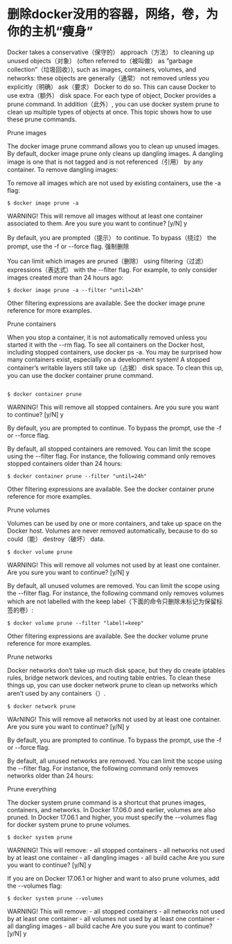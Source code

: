 # 删除docker没用的容器，网络，卷，为你的主机“瘦身”
Docker takes a conservative（保守的） approach（方法） to cleaning up unused objects（对象） (often referred to（被叫做） as “garbage collection”（垃圾回收）), such as images, containers, volumes, and networks: these objects are generally（通常） not removed unless you explicitly（明确） ask（要求） Docker to do so. This can cause Docker to use extra（额外） disk space. For each type of object, Docker provides a prune command. In addition（此外）, you can use docker system prune to clean up multiple types of objects at once. This topic shows how to use these prune commands.

Prune images

The docker image prune command allows you to clean up unused images. By default, docker image prune only cleans up dangling images. A dangling image is one that is not tagged and is not referenced（引用） by any container. To remove dangling images:



To remove all images which are not used by existing containers, use the -a flag:

```
$ docker image prune -a
```
WARNING! This will remove all images without at least one container associated to them. Are you sure you want to continue? [y/N] y



By default, you are prompted（提示） to continue. To bypass（绕过） the prompt, use the -f or --force flag.    强制删除



You can limit which images are pruned（删除） using filtering（过滤） expressions（表达式） with the --filter flag. For example, to only consider images created more than 24 hours ago:


```
$ docker image prune -a --filter "until=24h"
```


Other filtering expressions are available. See the docker image prune reference for more examples.



Prune containers

When you stop a container, it is not automatically removed unless you started it with the --rm flag. To see all containers on the Docker host, including stopped containers, use docker ps -a. You may be surprised how many containers exist, especially on a development system! A stopped container’s writable layers still take up（占据） disk space. To clean this up, you can use the docker container prune command.
```

$ docker container prune
```
 WARNING! This will remove all stopped containers. Are you sure you want to continue? [y/N] y



By default, you are prompted to continue. To bypass the prompt, use the -f or --force flag.

By default, all stopped containers are removed. You can limit the scope using the --filter flag. For instance, the following command only removes stopped containers older than 24 hours:
```
$ docker container prune --filter "until=24h"
```
Other filtering expressions are available. See the docker container prune reference for more examples.



Prune volumes

Volumes can be used by one or more containers, and take up space on the Docker host. Volumes are never removed automatically, because to do so could（能） destroy（破坏） data.
```
$ docker volume prune
```
 WARNING! This will remove all volumes not used by at least one container. Are you sure you want to continue? [y/N] y



By default, all unused volumes are removed. You can limit the scope using the --filter flag. For instance, the following command only removes volumes which are not labelled with the keep label（下面的命令只删除未标记为保留标签的卷）:
```
$ docker volume prune --filter "label!=keep"
```
Other filtering expressions are available. See the docker volume prune reference for more examples.





Prune networks

Docker networks don’t take up much disk space, but they do create iptables rules, bridge network devices, and routing table entries. To clean these things up, you can use docker network prune to clean up networks which aren’t used by any containers（）.
```
$ docker network prune 
```
WArNING! This will remove all networks not used by at least one container. Are you sure you want to continue? [y/N] y

By default, you are prompted to continue. To bypass the prompt, use the -f or --force flag.

By default, all unused networks are removed. You can limit the scope using the --filter flag. For instance, the following command only removes networks older than 24 hours:



Prune everything

The docker system prune command is a shortcut that prunes images, containers, and networks. In Docker 17.06.0 and earlier, volumes are also pruned. In Docker 17.06.1 and higher, you must specify the --volumes flag for docker system prune to prune volumes.
```
$ docker system prune
```
 WARNING! This will remove:        - all stopped containers        - all networks not used by at least one container        - all dangling images        - all build cache Are you sure you want to continue? [y/N] y

If you are on Docker 17.06.1 or higher and want to also prune volumes, add the --volumes flag:
```
$ docker system prune --volumes 
```
WARNING! This will remove:        - all stopped containers        - all networks not used by at least one container        - all volumes not used by at least one container        - all dangling images        - all build cache Are you sure you want to continue? [y/N] y

